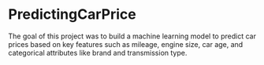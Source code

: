 # PredictingCarPrice
The goal of this project was to build a machine learning model to predict car prices based on key features such as mileage, engine size, car age, and categorical attributes like brand and transmission type.
